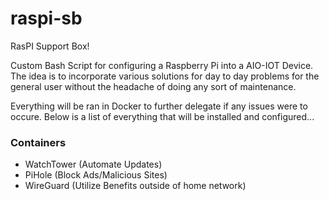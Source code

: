 # raspi-sb
RasPI Support Box!

Custom Bash Script for configuring a Raspberry Pi into a AIO-IOT Device. 
The idea is to incorporate various solutions for day to day problems for the general user without the headache of doing any sort of maintenance.

Everything will be ran in Docker to further delegate if any issues were to occure.
Below is a list of everything that will be installed and configured...

### Containers
- WatchTower (Automate Updates)
- PiHole (Block Ads/Malicious Sites)
- WireGuard (Utilize Benefits outside of home network)

